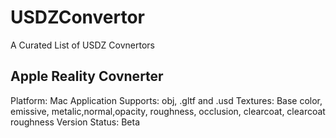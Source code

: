 # USDZConvertor
A Curated List of USDZ Covnertors

## Apple Reality Covnerter 
Platform: Mac Application
Supports: obj, .gltf and .usd
Textures: Base color, emissive, metalic,normal,opacity, roughness, occlusion, clearcoat, clearcoat roughness
Version Status: Beta


